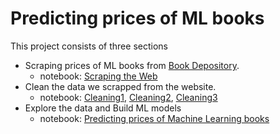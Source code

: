 # Predicting prices of ML books

This project consists of three sections
* Scraping prices of ML books from [Book Depository](https://www.bookdepository.com/).
  - notebook: [Scraping the Web](https://github.com/peiyiHung/Predicting-prices-of-ML-books/blob/main/Scaping%20the%20web.ipynb)
* Clean the data we scrapped from the website.
  - notebook: [Cleaning1](https://github.com/peiyiHung/Predicting-prices-of-ML-books/blob/main/Cleaning1.ipynb), [Cleaning2](https://github.com/peiyiHung/Predicting-prices-of-ML-books/blob/main/Cleaning2.ipynb), [Cleaning3](https://github.com/peiyiHung/Predicting-prices-of-ML-books/blob/main/Cleaning1.ipynb)
* Explore the data and Build ML models
  - notebook: [Predicting prices of Machine Learning books](https://github.com/peiyiHung/Predicting-prices-of-ML-books/blob/main/Predicting%20prices%20of%20Machine%20Learning%20Books.ipynb)
